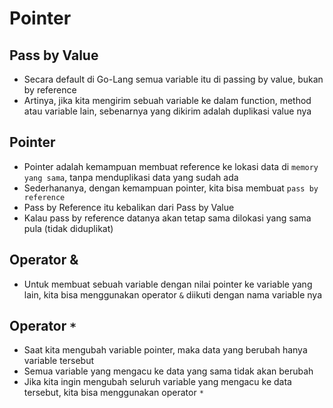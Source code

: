 # Pointer

## Pass by Value

- Secara default di Go-Lang semua variable itu di passing by value, bukan by reference
- Artinya, jika kita mengirim sebuah variable ke dalam function, method atau variable lain, sebenarnya yang dikirim adalah duplikasi value nya

## Pointer

- Pointer adalah kemampuan membuat reference ke lokasi data di `memory yang sama`, tanpa menduplikasi data yang sudah ada
- Sederhananya, dengan kemampuan pointer, kita bisa membuat `pass by reference`
- Pass by Reference itu kebalikan dari Pass by Value
- Kalau pass by reference datanya akan tetap sama dilokasi yang sama pula (tidak diduplikat)

## Operator &

- Untuk membuat sebuah variable dengan nilai pointer ke variable yang lain, kita bisa menggunakan operator `&` diikuti dengan nama variable nya

## Operator `*`

- Saat kita mengubah variable pointer, maka data yang berubah hanya variable tersebut
- Semua variable yang mengacu ke data yang sama tidak akan berubah
- Jika kita ingin mengubah seluruh variable yang mengacu ke data tersebut, kita bisa menggunakan operator `*`
